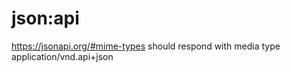 # json:api

<https://jsonapi.org/#mime-types>
should respond with media type application/vnd.api+json
